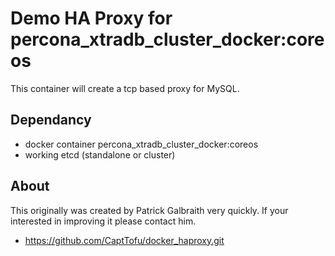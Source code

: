 # Demo HA Proxy for percona_xtradb_cluster_docker:coreos

This container will create a tcp based proxy for MySQL.

## Dependancy

 - docker container percona_xtradb_cluster_docker:coreos
 - working etcd (standalone or cluster)

## About

This originally was created by Patrick Galbraith very quickly. If your
interested in improving it please contact him.

 - https://github.com/CaptTofu/docker_haproxy.git
